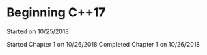 # Beginning C++17

Started on 10/25/2018

Started Chapter 1 on 10/26/2018
Completed Chapter 1 on 10/26/2018
